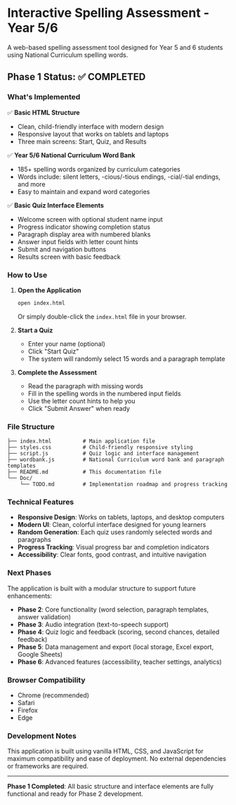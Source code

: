 # Interactive Spelling Assessment - Year 5/6

A web-based spelling assessment tool designed for Year 5 and 6 students using National Curriculum spelling words.

## Phase 1 Status: ✅ COMPLETED

### What's Implemented

✅ **Basic HTML Structure**
- Clean, child-friendly interface with modern design
- Responsive layout that works on tablets and laptops
- Three main screens: Start, Quiz, and Results

✅ **Year 5/6 National Curriculum Word Bank**
- 185+ spelling words organized by curriculum categories
- Words include: silent letters, -cious/-tious endings, -cial/-tial endings, and more
- Easy to maintain and expand word categories

✅ **Basic Quiz Interface Elements**
- Welcome screen with optional student name input
- Progress indicator showing completion status
- Paragraph display area with numbered blanks
- Answer input fields with letter count hints
- Submit and navigation buttons
- Results screen with basic feedback

### How to Use

1. **Open the Application**
   ```bash
   open index.html
   ```
   Or simply double-click the `index.html` file in your browser.

2. **Start a Quiz**
   - Enter your name (optional)
   - Click "Start Quiz"
   - The system will randomly select 15 words and a paragraph template

3. **Complete the Assessment**
   - Read the paragraph with missing words
   - Fill in the spelling words in the numbered input fields
   - Use the letter count hints to help you
   - Click "Submit Answer" when ready

### File Structure

```
├── index.html          # Main application file
├── styles.css          # Child-friendly responsive styling
├── script.js           # Quiz logic and interface management
├── wordbank.js         # National Curriculum word bank and paragraph templates
├── README.md           # This documentation file
└── Doc/
    └── TODO.md         # Implementation roadmap and progress tracking
```

### Technical Features

- **Responsive Design**: Works on tablets, laptops, and desktop computers
- **Modern UI**: Clean, colorful interface designed for young learners
- **Random Generation**: Each quiz uses randomly selected words and paragraphs
- **Progress Tracking**: Visual progress bar and completion indicators
- **Accessibility**: Clear fonts, good contrast, and intuitive navigation

### Next Phases

The application is built with a modular structure to support future enhancements:

- **Phase 2**: Core functionality (word selection, paragraph templates, answer validation)
- **Phase 3**: Audio integration (text-to-speech support)
- **Phase 4**: Quiz logic and feedback (scoring, second chances, detailed feedback)
- **Phase 5**: Data management and export (local storage, Excel export, Google Sheets)
- **Phase 6**: Advanced features (accessibility, teacher settings, analytics)

### Browser Compatibility

- Chrome (recommended)
- Safari
- Firefox
- Edge

### Development Notes

This application is built using vanilla HTML, CSS, and JavaScript for maximum compatibility and ease of deployment. No external dependencies or frameworks are required.

---

**Phase 1 Completed**: All basic structure and interface elements are fully functional and ready for Phase 2 development. 